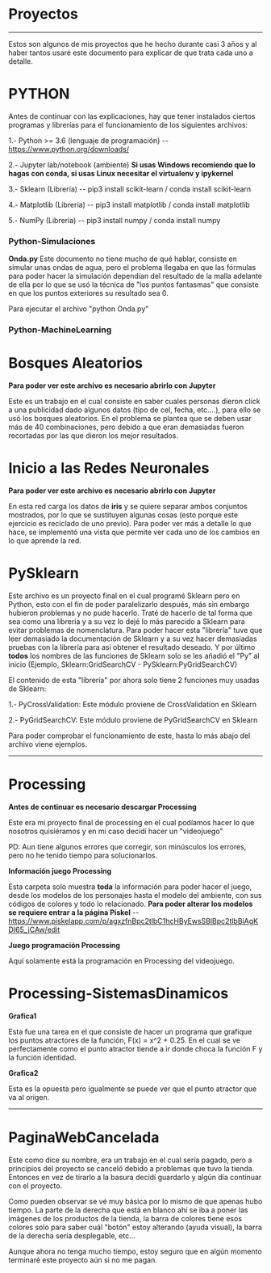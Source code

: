 # Proyectos
---

Estos son algunos de mis proyectos que he hecho durante casi 3 años y al haber tantos usaré este documento para explicar de que trata cada uno a detalle. 

# PYTHON

Antes de continuar con las explicaciones, hay que tener instalados ciertos programas y librerías para el funcionamiento de los siguientes archivos:

1.- Python >= 3.6 (lenguaje de programación) -- https://www.python.org/downloads/

2.- Jupyter lab/notebook (ambiente) **Si usas Windows recomiendo que lo hagas con conda, si usas Linux necesitar el virtualenv y ipykernel**

3.- Sklearn (Librería) -- pip3 install scikit-learn / conda install scikit-learn

4.- Matplotlib (Librería) -- pip3 install matplotlib / conda install matplotlib

5.- NumPy (Librería) -- pip3 install numpy / conda install numpy

### Python-Simulaciones

**Onda.py** Este documento no tiene mucho de qué hablar, consiste en simular unas ondas de agua, pero el problema llegaba en que las fórmulas para poder hacer la simulación dependían del resultado de la malla adelante de ella por lo que se usó la técnica de "los puntos fantasmas" que consiste en que los puntos exteriores su resultado sea 0.

Para ejecutar el archivo "python Onda.py"

### Python-MachineLearning

# Bosques Aleatorios

**Para poder ver este archivo es necesario abrirlo con Jupyter**

Este es un trabajo en el cual consiste en saber cuales personas dieron click a una publicidad dado algunos datos (tipo de cel, fecha, etc.…), para ello se usó los bosques aleatorios. En el problema se plantea que se deben usar más de 40 combinaciones, pero debido a que eran demasiadas fueron recortadas por las que dieron los mejor resultados.

# Inicio a las Redes Neuronales

**Para poder ver este archivo es necesario abrirlo con Jupyter**

En esta red carga los datos de **iris** y se quiere separar ambos conjuntos mostrados, por lo que se sustituyen algunas cosas (esto porque este ejercicio es reciclado de uno previo). Para poder ver más a detalle lo que hace, se implementó una vista que permite ver cada uno de los cambios en lo que aprende la red.

# PySklearn

Este archivo es un proyecto final en el cual programé Sklearn pero en Python, esto con el fin de poder paralelizarlo después, más sin embargo hubieron problemas y no pude hacerlo. Traté de hacerlo de tal forma que sea como una librería y a su vez lo dejé lo más parecido a Sklearn para evitar problemas de nomenclatura. Para poder hacer esta "librería" tuve que leer demasiado la documentación de Sklearn y a su vez hacer demasiadas pruebas con la librería para así obtener el resultado deseado. Y por último **todos** los nombres de las funciones de Sklearn solo se les añadió el "Py" al inicio (Ejemplo, Sklearn:GridSearchCV - PySklearn:PyGridSearchCV) 

El contenido de esta "librería" por ahora solo tiene 2 funciones muy usadas de Sklearn:

1.- PyCrossValidation: Este módulo proviene de CrossValidation en Sklearn

2.- PyGridSearchCV: Este módulo proviene de PyGridSearchCV en Sklearn

Para poder comprobar el funcionamiento de este, hasta lo más abajo del archivo viene ejemplos.

---

# Processing 

**Antes de continuar es necesario descargar Processing**

Este era mi proyecto final de processing en el cual podíamos hacer lo que nosotros quisiéramos y en mi caso decidí hacer un "videojuego"

PD: Aun tiene algunos errores que corregir, son minúsculos los errores, pero no he tenido tiempo para solucionarlos.

**Información juego Processing**

Esta carpeta solo muestra **toda** la información para poder hacer el juego, desde los modelos de los personajes hasta el modelo del ambiente, con sus códigos de colores y todo lo relacionado. **Para poder alterar los modelos se requiere entrar a la página Piskel** -- https://www.piskelapp.com/p/agxzfnBpc2tlbC1hcHByEwsSBlBpc2tlbBiAgKDI65_jCAw/edit

**Juego programación Processing**

Aquí solamente está la programación en Processing del videojuego. 


# Processing-SistemasDinamicos

**Grafica1**

Esta fue una tarea en el que consiste de hacer un programa que grafique los puntos atractores de la función, F(x) = x^2 + 0.25. En el cual se ve perfectamente como el punto atractor tiende a ir donde choca la función F y la función identidad.

**Grafica2**

Esta es la opuesta pero igualmente se puede ver que el punto atractor que va al origen.

---

# PaginaWebCancelada

Este como dice su nombre, era un trabajo en el cual sería pagado, pero a principios del proyecto se canceló debido a problemas que tuvo la tienda. Entonces en vez de tirarlo a la basura decidí guardarlo y algún día continuar con el proyecto.

Como pueden observar se vé muy básica por lo mismo de que apenas hubo tiempo. La parte de la derecha que está en blanco ahí se iba a poner las imágenes de los productos de la tienda, la barra de colores tiene esos colores solo para saber cuál "botón" estoy alterando (ayuda visual), la barra de la derecha sería desplegable, etc... 

Aunque ahora no tenga mucho tiempo, estoy seguro que en algún momento terminaré este proyecto aún si no me pagan.

